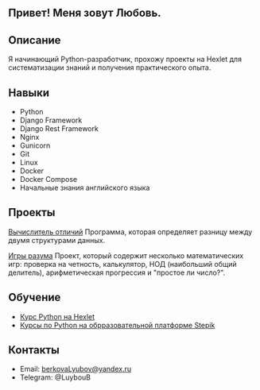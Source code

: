 ## Привет! Меня зовут Любовь.

## Описание
 Я начинающий Python-разработчик, прохожу проекты на Hexlet для систематизации знаний и получения практического опыта. 

## Навыки
- Python
- Django Framework
- Django Rest Framework
- Nginx
- Gunicorn
- Git
- Linux
- Docker
- Docker Compose
- Начальные знания английского языка

## Проекты

[Вычислитель отличий](https://github.com/luybovb/python-project-50)
Программа, которая определяет разницу между двумя структурами данных.  

[Игры разума](https://github.com/luybovb/python-project-49)
Проект, который содержит несколько математических игр: проверка на четность, калькулятор, НОД (наибольший общий делитель), арифметическая прогрессия и "простое ли число?".  

## Обучение
- [Курс Python на Hexlet](https://ru.hexlet.io/programs/python)
- [Курсы по Python на обрразовательной платформе Stepik](https://stepik.org)


## Контакты
- Email: berkovaLyubov@yandex.ru
- Telegram: @LuybouB
